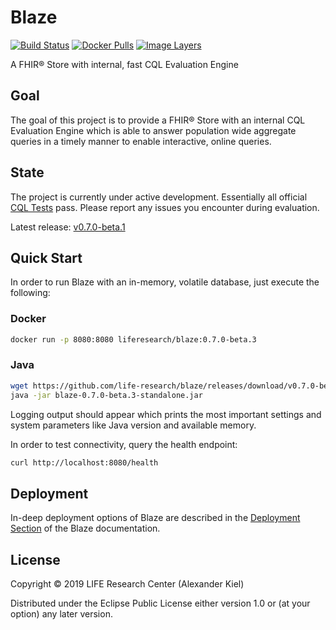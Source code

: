# Blaze

[![Build Status](https://travis-ci.org/life-research/blaze.svg?branch=master)](https://travis-ci.org/life-research/blaze)
[![Docker Pulls](https://img.shields.io/docker/pulls/liferesearch/blaze.svg)](https://hub.docker.com/r/liferesearch/blaze/)
[![Image Layers](https://images.microbadger.com/badges/image/liferesearch/blaze.svg)](https://microbadger.com/images/liferesearch/blaze)

A FHIR® Store with internal, fast CQL Evaluation Engine

## Goal

The goal of this project is to provide a FHIR® Store with an internal CQL Evaluation Engine which is able to answer population wide aggregate queries in a timely manner to enable interactive, online queries.

## State

The project is currently under active development. Essentially all official [CQL Tests][3] pass. Please report any issues you encounter during evaluation.

Latest release: [v0.7.0-beta.1][5]

## Quick Start

In order to run Blaze with an in-memory, volatile database, just execute the following:

### Docker

```bash
docker run -p 8080:8080 liferesearch/blaze:0.7.0-beta.3
```

### Java

```bash
wget https://github.com/life-research/blaze/releases/download/v0.7.0-beta.1/blaze-0.7.0-beta.3-standalone.jar
java -jar blaze-0.7.0-beta.3-standalone.jar
```

Logging output should appear which prints the most important settings and system parameters like Java version and available memory.

In order to test connectivity, query the health endpoint:

```bash
curl http://localhost:8080/health
```

## Deployment

In-deep deployment options of Blaze are described in the [Deployment Section][4] of the Blaze documentation.

## License

Copyright © 2019 LIFE Research Center (Alexander Kiel)

Distributed under the Eclipse Public License either version 1.0 or (at
your option) any later version.

[1]: <https://github.com/life-research/life-fhir-gen>
[2]: <http://cql-runner.dataphoria.org/>
[3]: <https://cql.hl7.org/tests.html>
[4]: <https://alexanderkiel.gitbook.io/blaze/deployment>
[5]: <https://github.com/life-research/blaze/releases/tag/v0.7.0-beta.1>
